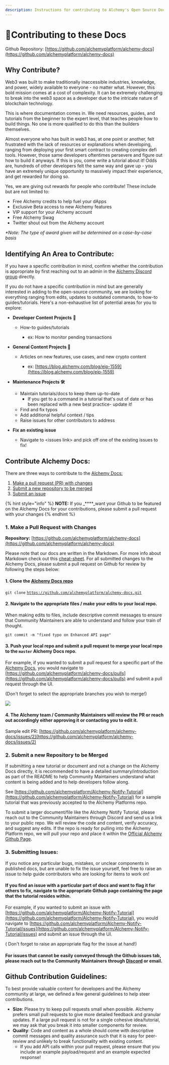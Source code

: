 ```yaml
---
description: Instructions for contributing to Alchemy's Open Source Docs
---
```


# 🤝Contributing to these Docs

Github Repository: [https://github.com/alchemyplatform/alchemy-docs](https://github.com/alchemyplatform/alchemy-docs) 

## Why Contribute? <a id="why-contribute"></a>

Web3 was built to make traditionally inaccessible industries, knowledge, and power, widely available to everyone - no matter what. However, this bold mission comes at a cost of complexity. It can be extremely challenging to break into the web3 space as a developer due to the intricate nature of blockchain technology.

This is where documentation comes in. We need resources, guides, and tutorials from the beginner to the expert level, that teaches people how to build things. No one is more qualified to do this than the builders themselves. 

Almost everyone who has built in web3 has, at one point or another, felt frustrated with the lack of resources or explanations when developing, ranging from deploying your first smart contract to creating complex defi tools. However, those same developers oftentimes persevere and figure out how to build it anyways. If this is you, come write a tutorial about it! Odds are, hundreds of other developers felt the same way and gave up - you have an extremely unique opportunity to massively impact their experience, and get rewarded for doing so.

Yes, we are giving out rewards for people who contribute! These include but are not limited to:

* Free Alchemy credits to help fuel your dApps
* Exclusive Beta access to new Alchemy features
* VIP support for your Alchemy account
* Free Alchemy Swag
* Twitter shout out from the Alchemy account

_\*Note: The type of award given will be determined on a case-by-case basis_ 

## Identifying An Area to Contribute: <a id="identifying-an-area-to-contribute"></a>

If you have a specific contribution in mind, confirm whether the contribution is appropriate by first reaching out to an admin in the [Alchemy Discord group](https://alchemy.com/discord) directly. 

If you do not have a specific contribution in mind but are generally interested in adding to the open-source community, we are looking for everything ranging from edits, updates to outdated commands, to how-to guides/tutorials. Here's a non-exhaustive list of potential areas for you to explore:

* **Developer Content Projects** 🦾
  * How-to guides/tutorials

    * ex: How to monitor pending transactions
* **General Content Projects 📝**
  * Articles on new features, use cases, and new crypto content

    * ex: [https://blog.alchemy.com/blog/eip-1559](https://blog.alchemy.com/blog/eip-1559)
* **Maintenance Projects 🛠️**

  * Maintain tutorials/docs to keep them up-to-date
    * If you get to a command in a tutorial that's out of date or has been replaced with a new best practice- update it!
  * Find and fix typos
  * Add additional helpful context / tips
  * Raise issues for other contributors to address

* **Fix an existing issue**
  * Navigate to &lt;issues link&gt; and pick off one of the existing issues to fix!

## Contribute Alchemy Docs: <a id="contribute-alchemy-docs"></a>

There are three ways to contribute to the [Alchemy Docs:](https://github.com/alchemyplatform/alchemy-docs)

1. [Make a pull request \(PR\) with changes](contributing-to-docs.md#make-a-pull-request-with-changes)
2. [Submit a new repository to be merged](contributing-to-docs.md#submit-a-new-repository-to-be-merged)
3. [Submit an issue](contributing-to-docs.md#submitting-issues)

{% hint style="info" %}
**NOTE:** If you _****_want your Github to be featured on the Alchemy Docs for your contributions, please submit a pull request with your changes
{% endhint %}

### 1. Make a Pull Request with Changes <a id="make-a-pull-request-with-changes"></a>

**Repository:** [https://github.com/alchemyplatform/alchemy-docs](https://github.com/alchemyplatform/alchemy-docs)

Please note that our docs are written in the Markdown. For more info about Markdown check out this [cheat-sheet](https://www.markdownguide.org/cheat-sheet/). For all submitted changes to the Alchemy Docs, please submit a pull request on Github for review by following the steps below:

#### 1. Clone the [Alchemy Docs repo](https://github.com/alchemyplatform/alchemy-docs)

`git clone` [`https://github.com/alchemyplatform/alchemy-docs.git`](https://github.com/alchemyplatform/alchemy-docs.git)

#### 2. Navigate to the appropriate files / make your edits to your local repo.

When making edits to files, include descriptive commit messages to ensure that Community Maintainers are able to understand and follow your train of thought.

`git commit -m "fixed typo on Enhanced API page"`

#### 3. Push your local repo and submit a pull request to merge your local repo to the `master` Alchemy Docs repo.

For example, if you wanted to submit a pull request for a specific part of the [Alchemy Docs](https://github.com/alchemyplatform/alchemy-docs), you would navigate to [https://github.com/alchemyplatform/alchemy-docs/pulls](https://github.com/alchemyplatform/alchemy-docs/pulls) and submit a pull request through the UI.

\(Don't forget to select the appropriate branches you wish to merge!\)

![](https://static.slab.com/prod/uploads/7adb25ff/posts/images/THP_fF_YarD3zd-kVKh5vVQq.png)

#### 4. The Alchemy team / Community Maintainers will review the PR or reach out accordingly either approving it or contacting you to edit it.

Sample edit PR: [https://github.com/alchemyplatform/alchemy-docs/issues/2](https://github.com/alchemyplatform/alchemy-docs/issues/2)

### 2. Submit a new Repository to be Merged <a id="submit-a-new-repository-to-be-merged"></a>

If submitting a new tutorial or document and not a change on the Alchemy Docs directly, it is recommended to have a detailed summary/introduction as part of the README to help Community Maintainers understand what content is being added and to help developers follow along.

See [https://github.com/alchemyplatform/Alchemy-Notify-Tutorial](https://github.com/alchemyplatform/Alchemy-Notify-Tutorial) for a sample tutorial that was previously accepted to the Alchemy Platforms repo.

To submit a larger document/file like the Alchemy Notify Tutorial, please reach out to the Community Maintainers through Discord and send us a link to your public repo. We will review the code and content, verify accuracy, and suggest any edits. If the repo is ready for pulling into the Alchemy Platform repo, we will pull your repo and place it within the [Official Alchemy Github Page](https://github.com/alchemyplatform).

### 3. Submitting Issues: <a id="submitting-issues"></a>

If you notice any particular bugs, mistakes, or unclear components in published docs, but are unable to fix the issue yourself, feel free to raise an issue to help guide contributors who are looking for items to work on!

#### If you find an issue with a particular part of docs and want to flag it for others to fix, navigate to the appropriate Github page containing the page that the tutorial resides within.

For example, if you wanted to submit an issue with [https://github.com/alchemyplatform/Alchemy-Notify-Tutorial](https://github.com/alchemyplatform/Alchemy-Notify-Tutorial), you would navigate to [https://github.com/alchemyplatform/Alchemy-Notify-Tutorial/issues](https://github.com/alchemyplatform/Alchemy-Notify-Tutorial/issues) and submit an issue through the UI.

 \( Don't forget to raise an appropriate flag for the issue at hand!\)

#### For issues that cannot be easily conveyed through the Github issues tab, please reach out to the Community Maintainers through [Discord](https://alchemy.com/discord) or email.

## Github Contribution Guidelines: <a id="github-contribution-guidelines"></a>

To best provide valuable content for developers and the Alchemy community at large, we defined a few general guidelines to help steer contributions.

* **Size**: Please try to keep pull requests small when possible. Alchemy prefers small pull requests to give more detailed feedback and granular updates. If a large pull request is not for a single cohesive idea/tutorial, we may ask that you break it into smaller components for review.
* **Quality**: Code and content as a whole should come with descriptive commit messages and quality assurance such that it is easy for peer-review and unlikely to break functionality with existing content.
  * If you add API calls within your pull request, please ensure that you include an example payload/request and an example expected response!

